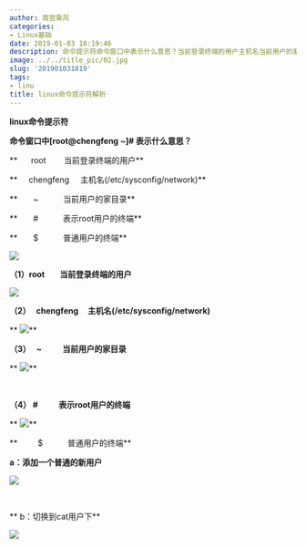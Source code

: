 ```yaml
---
author: 南宫乘风
categories:
- Linux基础
date: 2019-01-03 18:19:46
description: 命令提示符命令窗口中表示什么意思？当前登录终端的用户主机名当前用户的家目录表示用户的终端普通用户的终端当前登录终端的用户主机名当前用户的家目录表示用户的终端普通用户的终端：添加一个普通的新用户：切换到。。。。。。。
image: ../../title_pic/02.jpg
slug: '201901031819'
tags:
- linu
title: linux命令提示符解析
---
```


<!--more-->

**linux命令提示符**

**命令窗口中\[root\@chengfeng \~\]# 表示什么意思？**

**      root        当前登录终端的用户**

**     chengfeng     主机名\(/etc/sysconfig/network\)**

**       \~           当前用户的家目录**

**       #           表示root用户的终端**

**       \$           普通用户的终端**

**![](../../image/20190103180010623.png)**

**（1）root        当前登录终端的用户**

**![](../../image/20190103180215972.png)**

**（2）   chengfeng     主机名\(/etc/sysconfig/network\)**

** ![](../../image/20190103180408332.png)**

**（3）   \~           当前用户的家目录**

** ![](../../image/20190103180510786.png)**

 

**（4） #           表示root用户的终端**

** ![](../../image/20190103181750246.png)**

**         \$           普通用户的终端**

**a：添加一个普通的新用户**

**![](../../image/2019010318125990.png)**

 

** b：切换到cat用户下**

**![](../../image/20190103181857966.png)**